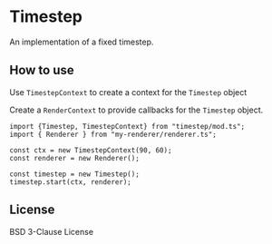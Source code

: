 # Timestep

An implementation of a fixed timestep.

## How to use


Use `TimestepContext` to create a context for the `Timestep` object

Create a `RenderContext` to provide callbacks for the `Timestep` object.

```
import {Timestep, TimestepContext} from "timestep/mod.ts";
import { Renderer } from "my-renderer/renderer.ts";

const ctx = new TimestepContext(90, 60);
const renderer = new Renderer();

const timestep = new Timestep();
timestep.start(ctx, renderer);
```

## License

BSD 3-Clause License
